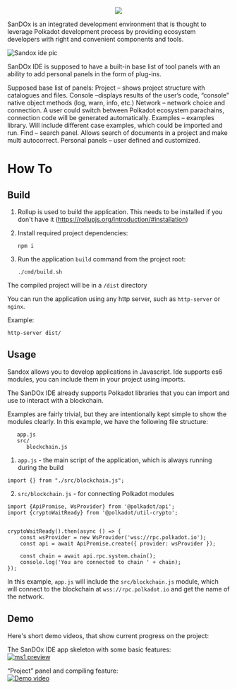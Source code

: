 <p align="center">
<img src="https://github-production-user-asset-6210df.s3.amazonaws.com/130372146/279723964-56be4efe-9203-40bc-8116-ed0464f069ed.jpg" />
</p>


SanDOx is an integrated development environment that is thought to leverage Polkadot development process by providing ecosystem developers with right and convenient components and tools.

![Sandox ide pic](https://user-images.githubusercontent.com/130372146/234008638-f55a3bde-3482-41c5-9b40-6828128ee33d.png)

SanDOx IDE is supposed to have a built-in base list of tool panels with an ability to add personal panels in the form of plug-ins.

Supposed base list of panels:
Project – shows project structure with catalogues and files.
Console –displays results of the user’s code, “console” native object methods (log, warn, info, etc.)
Network – network choice and connection. A user could switch between Polkadot ecosystem parachains, connection code will be generated automatically.
Examples – examples library. Will include different case examples, which could be imported and run.
Find – search panel. Allows search of documents in a project and make multi autocorrect.
Personal panels – user defined and customized.


# How To
## Build

1) Rollup is used to build the application. This needs to be installed if you don't have it (https://rollupjs.org/introduction/#installation)

2) Install required project dependencies:

    `npm i`

3) Run the application `build` command from the project root:

    `./cmd/build.sh`

The compiled project will be in a `/dist` directory

You can run the application using any http server, such as `http-server` or `nginx`.

Example: 

   `http-server dist/`

## Usage

Sandox allows you to develop applications in Javascript. Ide supports es6 modules, you can include them in your project using imports.

The SanDOx IDE already supports Polkadot libraries that you can import and use to interact with a blockchain.

Examples are fairly trivial, but they are intentionally kept simple to show the modules clearly.
In this example, we have the following file structure:

```
   app.js
   src/
      blockchain.js
```

1)   `app.js` - the main script of the application, which is always running during the build

```import {} from "./src/blockchain.js";```

2)   `src/blockchain.js` - for connecting Polkadot modules

```
import {ApiPromise, WsProvider} from '@polkadot/api';
import {cryptoWaitReady} from '@polkadot/util-crypto';


cryptoWaitReady().then(async () => {
    const wsProvider = new WsProvider('wss://rpc.polkadot.io');
    const api = await ApiPromise.create({ provider: wsProvider }); 

    const chain = await api.rpc.system.chain();
    console.log('You are connected to chain ' + chain);
});
```

In this example, `app.js` will include the `src/blockchain.js` module, which will connect to the blockchain at `wss://rpc.polkadot.io` and get the name of the network.


## Demo

Here's short demo videos, that show current progress on the project:  

The SanDOx IDE app skeleton with some basic features:  
[![ms1 preview](https://github-production-user-asset-6210df.s3.amazonaws.com/130372146/252937788-b9df91d2-b65d-4b62-b988-39c2d12b704f.jpg)](https://youtu.be/42MsyZh1HRg)

“Project” panel and compiling feature:  
[![Demo video](https://img.youtube.com/vi/jkzKwSGnxCg/hqdefault.jpg)](https://youtu.be/jkzKwSGnxCg)
